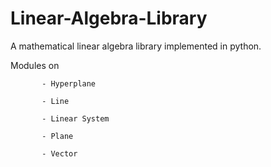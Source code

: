 # Linear-Algebra-Library
A mathematical linear algebra library implemented in python.

Modules on 
           
           - Hyperplane
           
           - Line
           
           - Linear System
           
           - Plane
           
           - Vector
           
